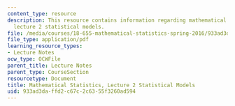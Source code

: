 ```yaml
---
content_type: resource
description: This resource contains information regarding mathematical statistics,
  lecture 2 statistical models.
file: /media/courses/18-655-mathematical-statistics-spring-2016/933ad3daffd2c67c2c6355f3260ad594_MIT18_655S16_LecNote2.pdf
file_type: application/pdf
learning_resource_types:
- Lecture Notes
ocw_type: OCWFile
parent_title: Lecture Notes
parent_type: CourseSection
resourcetype: Document
title: Mathematical Statistics, Lecture 2 Statistical Models
uid: 933ad3da-ffd2-c67c-2c63-55f3260ad594
---
```

